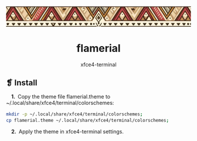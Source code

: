 <p align="center">
	<img src="../../banner.webp" alt="" />
</p>
<h1 align="center">flamerial</h1>
<p align="center">xfce4-terminal</p>

## ❡ Install

&emsp;**1.**&ensp;Copy the theme file flamerial.theme to ~/.local/share/xfce4/terminal/colorschemes:

```sh
mkdir -p ~/.local/share/xfce4/terminal/colorschemes;
cp flamerial.theme ~/.local/share/xfce4/terminal/colorschemes;
```

&emsp;**2.**&ensp;Apply the theme in xfce4-terminal settings.
